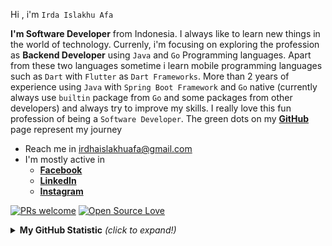 Hi , i'm `Irda Islakhu Afa`

<b>I'm Software Developer</b> from Indonesia. I always like to learn new things in the world of technology. Currenly, i'm focusing on exploring the profession as <b>Backend Developer</b> using `Java` and `Go` Programming languages. Apart from these two languages sometime i learn mobile programming languages such as `Dart` with `Flutter` as `Dart Frameworks`. More than 2 years of experience using `Java` with `Spring Boot Framework` and `Go` native (currently always use `builtin` package from `Go` and some packages from other developers) and always try to improve my skills. I really love this fun profession of being a `Software Developer`. The green dots on my [**GitHub**](https://github.com/irdaislakhuafa) page represent my journey

- Reach me in irdhaislakhuafa@gmail.com
- I'm mostly active in 
	- **[Facebook](https://web.facebook.com/irda.irda.3597)**
	- **[LinkedIn](https://www.linkedin.com/in/irda-islakhu-afa-b305a521a/)**
	- **[Instagram](https://www.instagram.com/irdaislakhu/)**

[![PRs welcome](https://img.shields.io/badge/PRs-welcome-brightgreen.svg?style=flat&logo=github)](https://github.com/irdaislakhuafa) [![Open Source Love](https://badges.frapsoft.com/os/v2/open-source.svg?v=103)](https://github.com/irdaislakhuafa)

<details>
<summary><b>My GitHub Statistic</b> <i>(click to expand!)</i></summary>
<br>


![Irda Islakhu Afa's github stats](https://github-readme-stats.vercel.app/api?username=irdaislakhuafa&show_icons=true&count_private=true&theme=dark)

</details>